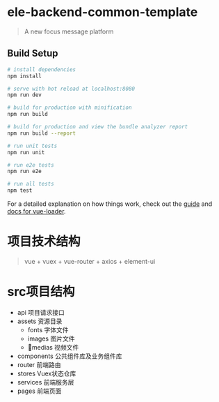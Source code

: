 # ele-backend-common-template

> A new focus message platform

## Build Setup

``` bash
# install dependencies
npm install

# serve with hot reload at localhost:8080
npm run dev

# build for production with minification
npm run build

# build for production and view the bundle analyzer report
npm run build --report

# run unit tests
npm run unit

# run e2e tests
npm run e2e

# run all tests
npm test
```

For a detailed explanation on how things work, check out the [guide](http://vuejs-templates.github.io/webpack/) and [docs for vue-loader](http://vuejs.github.io/vue-loader).

# 项目技术结构
> vue + vuex + vue-router + axios + element-ui

# src项目结构
*   api     项目请求接口
*   assets  资源目录
    +   fonts   字体文件
    +   images  图片文件
    +   medias  视频文件
*   components  公共组件库及业务组件库
*   router  前端路由
*   stores  Vuex状态仓库
*   services  前端服务层
*   pages   前端页面
